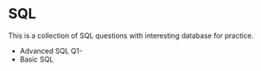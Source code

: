 # SQL
This is a collection of SQL questions with interesting database for practice.
- Advanced SQL Q1- 
- Basic SQL

